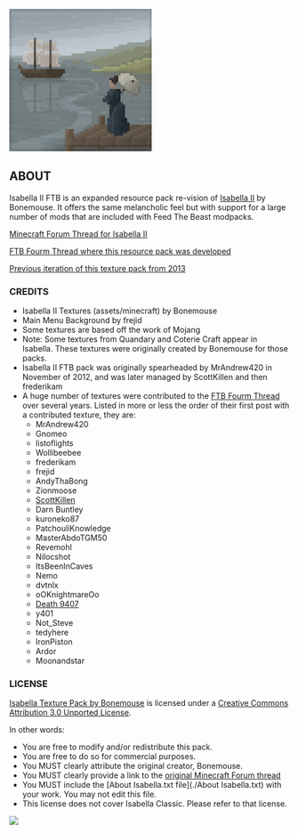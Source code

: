 ![](./pack.png)

## ABOUT

Isabella II FTB is an expanded resource pack re-vision of [Isabella II](http://www.minecraftforum.net/topic/242175-Isabella/) by Bonemouse. It offers the same melancholic feel but with support for a large number of mods that are included with Feed The Beast modpacks.

[Minecraft Forum Thread for Isabella II](http://www.minecraftforum.net/topic/242175-Isabella/)

[FTB Fourm Thread where this resource pack was developed](http://forum.feed-the-beast.com/threads/16x-isabella-ii-ftb-edition.1379/)

[Previous iteration of this texture pack from 2013](https://bitbucket.org/Frederikam/isabella-ii-ftb)

### CREDITS

* Isabella II Textures (assets/minecraft) by Bonemouse
* Main Menu Background by frejid
* Some textures are based off the work of Mojang
* Note: Some textures from Quandary and Coterie Craft appear in Isabella. These textures were originally created by Bonemouse for those packs.
* Isabella II FTB pack was originally spearheaded by MrAndrew420 in November of 2012, and was later managed by ScottKillen and then frederikam
* A huge number of textures were contributed to the [FTB Fourm Thread](http://forum.feed-the-beast.com/threads/16x-isabella-ii-ftb-edition.1379/) over several years. Listed in more or less the order of their first post with a contributed texture, they are: 
    * MrAndrew420 
    * Gnomeo
    * listoflights
    * Wollibeebee
    * frederikam
    * frejid
    * AndyThaBong
    * Zionmoose
    * [ScottKillen](https://github.com/ScottKillen)
    * Darn Buntley
    * kuroneko87
    * PatchouliKnowledge
    * MasterAbdoTGM50
    * Revemohl
    * Nilocshot
    * ItsBeenInCaves
    * Nemo
    * dvtnlx
    * oOKnightmareOo
    * [Death 9407](https://github.com/Akull9)
    * y401
    * Not_Steve
    * tedyhere
    * IronPiston
    * Ardor
    * Moonandstar 
  

### LICENSE

[Isabella Texture Pack by Bonemouse](http://www.minecraftforum.net/topic/242175-Isabella/) is licensed under a [Creative Commons Attribution 3.0 Unported License](http://creativecommons.org/licenses/by/3.0/).

In other words:
- You are free to modify and/or redistribute this pack.
- You are free to do so for commercial purposes.
- You MUST clearly attribute the original creator, Bonemouse.
- You MUST clearly provide a link to the [original Minecraft Forum thread](http://www.minecraftforum.net/topic/242175-Isabella/)
- You MUST include the [About Isabella.txt file](./About Isabella.txt) with your work. You may not edit this file.
- This license does not cover Isabella Classic. Please refer to that license.

[![](https://mirrors.creativecommons.org/presskit/buttons/88x31/png/by.png)](https://creativecommons.org/licenses/by/3.0/)

